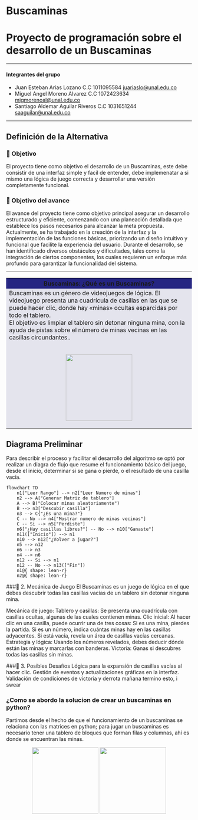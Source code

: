# Buscaminas
# Proyecto de programación sobre el desarrollo de un Buscaminas 

---
#### Integrantes del grupo

* Juan Esteban Arias Lozano
C.C 1011095584
juariaslo@unal.edu.co
* Miguel Angel Moreno Alvarez
C.C 1072423634
migmorenoal@unal.edu.co
* Santiago Aldemar Aguilar Riveros
C.C 1031651244
saaguilar@unal.edu.co
---
## Definición de la Alternativa


### 📌 Objetivo
El proyecto tiene como objetivo el desarrollo de un Buscaminas, este debe consistir de una interfaz simple y facil de entender, debe implemenatar a si mismo una lógica de juego correcta y  desarrollar una versión completamente funcional.


### 📌 Objetivo del avance
El avance del proyecto tiene como objetivo principal asegurar un desarrollo estructurado y eficiente, comenzando con una planeación detallada que establece los pasos necesarios para alcanzar la meta propuesta. Actualmente, se ha trabajado en la creación de la interfaz y la implementación de las funciones básicas, priorizando un diseño intuitivo y funcional que facilite la experiencia del usuario. Durante el desarrollo, se han identificado diversos obstáculos y dificultades, tales como la integración de ciertos componentes, los cuales requieren un enfoque más profundo para garantizar la funcionalidad del sistema.

---

<table cellspacing="1" bgcolor="">
	<tr bgcolor="#252582">
		<th><b>Buscaminas: ¿Qué es un Buscaminas?</b></th>
	</tr>
	<tr bgcolor="#e4e4ed">
		<td style="color:#141414"> 
      Buscaminas es un género de videojuegos de lógica. El videojuego presenta una cuadrícula de casillas en las que se puede hacer clic, donde hay «minas» ocultas esparcidas por todo el tablero. <br>
      El objetivo es limpiar el tablero sin detonar ninguna mina, con la ayuda de pistas sobre el número de minas vecinas en las casillas circundantes..<br><br>
      <p align="center">
        <img src="https://www.ludoteka.com/img/juegos/buscaminas3.png" height="180">
      </p>
    </td>
  </tr>
</table>

## Diagrama Preliminar


Para describir el proceso y facilitar el desarrollo del algoritmo se optó por realizar un diagra de flujo que resume el funcionamiento básico del juego, desde el inicio, determinar si se gana o pierde, o el resultado de una casilla vacía. 

```mermaid
flowchart TD
    n1["Leer Rango"] --> n2["Leer Numero de minas"]
    n2 --> A["Generar Matriz de tablero"]
    A --> B("Colocar minas aleatoriamente")
    B --> n3["Descubir casilla"]
    n3 --> C{"¿Es una mina?"}
    C -- No --> n4["Mostrar numero de minas vecinas"]
    C -- Si --> n5["Perdiste"]
    n6["¿Hay casillas libres?"] -- No --> n10["Ganaste"]
    n11(["Inicio"]) --> n1
    n10 --> n12["¿Volver a jugar?"]
    n5 --> n12
    n6 --> n3
    n4 --> n6
    n12 -- Si --> n1
    n12 -- No --> n13(["Fin"])
    n1@{ shape: lean-r}
    n2@{ shape: lean-r}

```
###📌 2. Mecánica de Juego
El Buscaminas es un juego de lógica en el que debes descubrir todas las casillas vacías de un tablero sin detonar ninguna mina.

Mecánica de juego:
Tablero y casillas: Se presenta una cuadrícula con casillas ocultas, algunas de las cuales contienen minas.
Clic inicial: Al hacer clic en una casilla, puede ocurrir una de tres cosas:
Si es una mina, pierdes la partida.
Si es un número, indica cuántas minas hay en las casillas adyacentes.
Si está vacía, revela un área de casillas vacías cercanas.
Estrategia y lógica: Usando los números revelados, debes deducir dónde están las minas y marcarlas con banderas.
Victoria: Ganas si descubres todas las casillas sin minas.

###📌 3. Posibles Desafíos
Lógica para la expansión de casillas vacías al hacer clic.
Gestión de eventos y actualizaciones gráficas en la interfaz.
Validación de condiciones de victoria y derrota
mañana termino esto, i swear

### ¿Como se abordo la solucion de crear un buscaminas en python?
Partimos desde el hecho de que el funcionamiento de un buscaminas se relaciona con las matrices en python; para jugar un buscaminas es necesario tener una tablero de bloques que forman filas y columnas, ahí es donde se encuentran las minas. 

<p align="center">
  <img src="https://encrypted-tbn0.gstatic.com/images?q=tbn:ANd9GcR2uE_vmb6-A35XfltEbnAQyrvBcCbxBP3Y4A&amp;s" height="180">
  <img src="https://play-lh.googleusercontent.com/eX5S3Tv3eSO1aWDMQ7MGRO1AaZM-mF0EvRbNsUM887kJVHj0aKv4GnDNj6ds_qvhpak" height="180">
</p>






